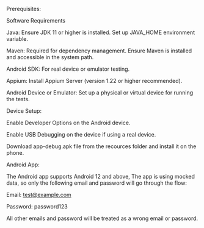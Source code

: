 Prerequisites:



Software Requirements

Java: Ensure JDK 11 or higher is installed. Set up JAVA_HOME environment variable.

Maven: Required for dependency management. Ensure Maven is installed and accessible in the system path.

Android SDK: For real device or emulator testing.

Appium: Install Appium Server (version 1.22 or higher recommended).

Android Device or Emulator: Set up a physical or virtual device for running the tests.

Device Setup:



Enable Developer Options on the Android device.

Enable USB Debugging on the device if using a real device.

Download app-debug.apk file from the recources folder and install it on the phone.

Android App:

The Android app supports Android 12 and above, The app is using mocked data, so only the following email and password will go through the flow:

Email: test@example.com

Password: password123

All other emails and password will be treated as a wrong email or password.
